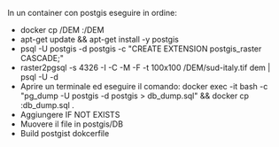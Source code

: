 In un container con postgis eseguire in ordine:
- docker cp /DEM <container-id>:/DEM
- apt-get update && apt-get install -y postgis
- psql -U postgis -d postgis -c "CREATE EXTENSION postgis_raster CASCADE;"
- raster2pgsql -s 4326 -I -C -M -F -t 100x100 /DEM/sud-italy.tif dem | psql -U <db-user> -d <db-name>
- Aprire un terminale ed eseguire il comando: docker exec -it <postgis-container-id> bash -c "pg_dump -U postgis -d postgis > db_dump.sql" && docker cp <postgis-container-id>:db_dump.sql .
- Aggiungere IF NOT EXISTS
- Muovere il file in postgis/DB
- Build postgist dokcerfile